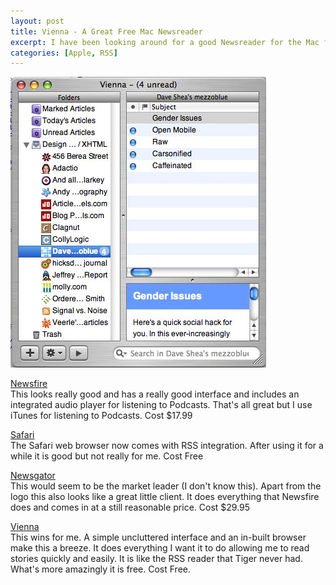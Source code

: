 ```yaml
--- 
layout: post
title: Vienna - A Great Free Mac Newsreader
excerpt: I have been looking around for a good Newsreader for the Mac for a while now. There are many out there on the market. Here's a quick overview
categories: [Apple, RSS]
---
```

![Vienna Screenshot][1]

[Newsfire][2]  
This looks really good and has a really good interface and includes an integrated audio player for listening to Podcasts. That's all great but I use iTunes for listening to Podcasts. Cost $17.99

[Safari][3]  
The Safari web browser now comes with RSS integration. After using it for a while it is good but not really for me. Cost Free

[Newsgator][4]  
This would seem to be the market leader (I don't know this). Apart from the logo this also looks like a great little client. It does everything that Newsfire does and comes in at a still reasonable price. Cost $29.95

[Vienna][5]  
This wins for me. A simple uncluttered interface and an in-built browser make this a breeze. It does everything I want it to do allowing me to read stories quickly and easily. It is like the RSS reader that Tiger never had. What's more amazingly it is free. Cost Free.

 [1]: /images/articles/vienna.jpg "Vienna Screenshot"
 [2]: http://www.newsfirerss.com/
 [3]: http://www.apple.com/macosx/features/safari/
 [4]: http://www.newsgator.com/Home.aspx
 [5]: http://vienna-rss.sourceforge.net/vienna2.html
 
